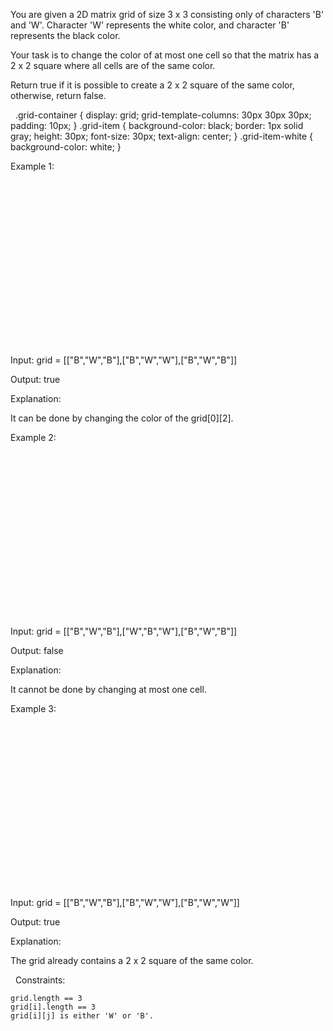 You are given a 2D matrix grid of size 3 x 3 consisting only of characters 'B' and 'W'. Character 'W' represents the white color, and character 'B' represents the black color.

Your task is to change the color of at most one cell so that the matrix has a 2 x 2 square where all cells are of the same color.

Return true if it is possible to create a 2 x 2 square of the same color, otherwise, return false.

 
.grid-container {
  display: grid;
  grid-template-columns: 30px 30px 30px;
  padding: 10px;
}
.grid-item {
  background-color: black;
  border: 1px solid gray;
  height: 30px;
  font-size: 30px;
  text-align: center;
}
.grid-item-white {
  background-color: white;
}



Example 1:


 

 

 

 

 

 

 

 

 



Input: grid = [["B","W","B"],["B","W","W"],["B","W","B"]]

Output: true

Explanation:

It can be done by changing the color of the grid[0][2].


Example 2:


 

 

 

 

 

 

 

 

 



Input: grid = [["B","W","B"],["W","B","W"],["B","W","B"]]

Output: false

Explanation:

It cannot be done by changing at most one cell.


Example 3:


 

 

 

 

 

 

 

 

 



Input: grid = [["B","W","B"],["B","W","W"],["B","W","W"]]

Output: true

Explanation:

The grid already contains a 2 x 2 square of the same color.


 
Constraints:


	grid.length == 3
	grid[i].length == 3
	grid[i][j] is either 'W' or 'B'.

